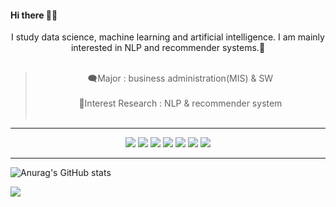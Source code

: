 #### Hi there 👋👋


<center>I study data science, machine learning and artificial intelligence. I am mainly interested in NLP and recommender systems.👻</center></br>

><center>🗨️Major : business administration(MIS) & SW</center></br>
><center>📝Interest Research : NLP & recommender system</center></br>

---
<p align="center">
<img src="https://img.shields.io/badge/Python-3776AB?style=plastic&logo=Python&logoColor=white">
<img src="https://img.shields.io/badge/PyTorch-EE4C2C?style=plastic&logo=/PyTorch&logoColor=white">
<img src="https://img.shields.io/badge/TensorFlow-FF6F00?style=plastic&logo=/TensorFlow&logoColor=white">
<img src="https://img.shields.io/badge/R-276DC3?style=plastic&logo=/R&logoColor=white">
<img src="https://img.shields.io/badge/MariaDB-003545?style=plastic&logo=/MariaDB&logoColor=white">
<img src="https://img.shields.io/badge/MySQL-4479A1?style=plastic&logo=/MySQL&logoColor=white">
<img src="https://img.shields.io/badge/PyCharm-000000?style=plastic&logo=/PyCharm&logoColor=white">
</p>

---

![Anurag's GitHub stats](https://github-readme-stats.vercel.app/api?username=AsellaS2&show_icons=true&theme=radical)

![](https://github.com/AsellaS2/AsellaS2/assets/69001369/4fa56e31-bfcd-4dcc-90a5-b988551e3c90)



<!--
**AsellaS2/AsellaS2** is a ✨ _special_ ✨ repository because its `README.md` (this file) appears on your GitHub profile.

Here are some ideas to get you started:

- 🔭 I’m currently working on ...
- 🌱 I’m currently learning ...
- 👯 I’m looking to collaborate on ...
- 🤔 I’m looking for help with ...
- 💬 Ask me about ...
- 📫 How to reach me: ...
- 😄 Pronouns: ...
- ⚡ Fun fact: ...
-->
